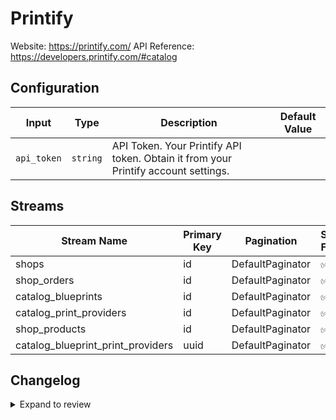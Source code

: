 # Printify
Website: https://printify.com/
API Reference: https://developers.printify.com/#catalog

## Configuration

| Input | Type | Description | Default Value |
|-------|------|-------------|---------------|
| `api_token` | `string` | API Token. Your Printify API token. Obtain it from your Printify account settings. |  |

## Streams
| Stream Name | Primary Key | Pagination | Supports Full Sync | Supports Incremental |
|-------------|-------------|------------|---------------------|----------------------|
| shops | id | DefaultPaginator | ✅ |  ❌  |
| shop_orders | id | DefaultPaginator | ✅ |  ❌  |
| catalog_blueprints | id | DefaultPaginator | ✅ |  ❌  |
| catalog_print_providers | id | DefaultPaginator | ✅ |  ❌  |
| shop_products | id | DefaultPaginator | ✅ |  ❌  |
| catalog_blueprint_print_providers | uuid | DefaultPaginator | ✅ |  ❌  |

## Changelog

<details>
  <summary>Expand to review</summary>

| Version          | Date              | Pull Request | Subject        |
|------------------|-------------------|--------------|----------------|
| 0.0.13 | 2025-07-19 | [63391](https://github.com/airbytehq/airbyte/pull/63391) | Update dependencies |
| 0.0.12 | 2025-07-12 | [63244](https://github.com/airbytehq/airbyte/pull/63244) | Update dependencies |
| 0.0.11 | 2025-07-05 | [62560](https://github.com/airbytehq/airbyte/pull/62560) | Update dependencies |
| 0.0.10 | 2025-06-28 | [62357](https://github.com/airbytehq/airbyte/pull/62357) | Update dependencies |
| 0.0.9 | 2025-06-21 | [61908](https://github.com/airbytehq/airbyte/pull/61908) | Update dependencies |
| 0.0.8 | 2025-06-14 | [61029](https://github.com/airbytehq/airbyte/pull/61029) | Update dependencies |
| 0.0.7 | 2025-05-24 | [60496](https://github.com/airbytehq/airbyte/pull/60496) | Update dependencies |
| 0.0.6 | 2025-05-10 | [60141](https://github.com/airbytehq/airbyte/pull/60141) | Update dependencies |
| 0.0.5 | 2025-05-03 | [59497](https://github.com/airbytehq/airbyte/pull/59497) | Update dependencies |
| 0.0.4 | 2025-04-27 | [59042](https://github.com/airbytehq/airbyte/pull/59042) | Update dependencies |
| 0.0.3 | 2025-04-19 | [58484](https://github.com/airbytehq/airbyte/pull/58484) | Update dependencies |
| 0.0.2 | 2025-04-12 | [57892](https://github.com/airbytehq/airbyte/pull/57892) | Update dependencies |
| 0.0.1 | 2025-04-09 | [57546](https://github.com/airbytehq/airbyte/pull/57546) | Initial release by [@btkcodedev](https://github.com/btkcodedev) via Connector Builder |

</details>
